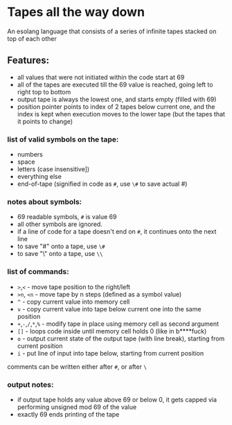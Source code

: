# Tapes all the way down
An esolang language that consists of a series of infinite tapes stacked on top of each other

## Features:
* all values that were not initiated within the code start at 69
* all of the tapes are executed till the 69 value is reached, going left to right top to bottom
* output tape is always the lowest one, and starts empty (filled with 69)
* position pointer points to index of 2 tapes below current one, and the index is kept when execution moves to the lower tape (but the tapes that it points to change)

### list of valid symbols on the tape:
* numbers
* space
* letters (case insensitive])
* everything else
* end-of-tape (signified in code as `#`, use `\#` to save actual #)

### notes about symbols:
* 69 readable symbols, `#` is value 69
* all other symbols are ignored.
* if a line of code for a tape doesn't end on `#`, it continues onto the next line
* to save "#" onto a tape, use `\#`
* to save "\\" onto a tape, use `\\`

### list of commands:
* `>`,`<` - move tape position to the right/left
* `>n`, `<n` - move tape by n steps (defined as a symbol value)
* `^` - copy current value into memory cell
* `v` - copy current value into tape below current one into the same position
* `+`,`-`,`/`,`*`,`%` - modify tape in place using memory cell as second argument
* `[]` - loops code inside until memory cell holds 0 (like in b\*\*\*\*fuck)
* `o` - output current state of the output tape (with line break), starting from current position
* `i` - put line of input into tape below, starting from current position

comments can be written either after `#`, or after `\`

### output notes:
* if output tape holds any value above 69 or below 0, it gets capped via performing unsigned mod 69 of the value
* exactly 69 ends printing of the tape
